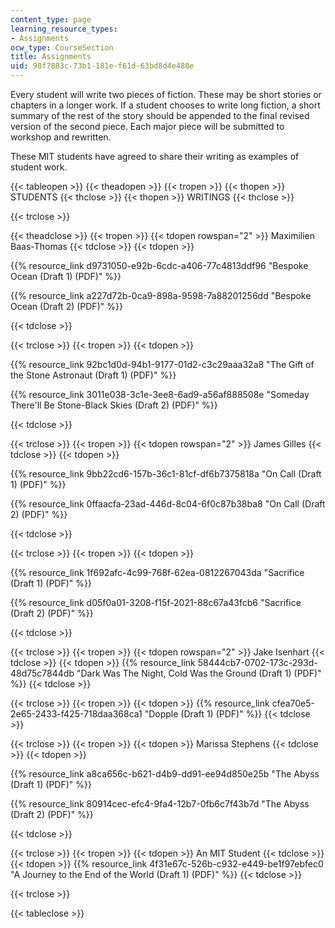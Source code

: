 ```yaml
---
content_type: page
learning_resource_types:
- Assignments
ocw_type: CourseSection
title: Assignments
uid: 98f7883c-73b1-181e-f61d-63bd8d4e480e
---
```


Every student will write two pieces of fiction. These may be short stories or chapters in a longer work. If a student chooses to write long fiction, a short summary of the rest of the story should be appended to the final revised version of the second piece. Each major piece will be submitted to workshop and rewritten.

These MIT students have agreed to share their writing as examples of student work.

{{< tableopen >}}
{{< theadopen >}}
{{< tropen >}}
{{< thopen >}}
STUDENTS
{{< thclose >}}
{{< thopen >}}
WRITINGS
{{< thclose >}}

{{< trclose >}}

{{< theadclose >}}
{{< tropen >}}
{{< tdopen rowspan="2" >}}
Maximilien Baas-Thomas
{{< tdclose >}}
{{< tdopen >}}


{{% resource_link d9731050-e92b-6cdc-a406-77c4813ddf96 "Bespoke Ocean (Draft 1) (PDF)" %}}

{{% resource_link a227d72b-0ca9-898a-9598-7a88201256dd "Bespoke Ocean (Draft 2) (PDF)" %}}


{{< tdclose >}}

{{< trclose >}}
{{< tropen >}}
{{< tdopen >}}


{{% resource_link 92bc1d0d-94b1-9177-01d2-c3c29aaa32a8 "The Gift of the Stone Astronaut (Draft 1) (PDF)" %}}

{{% resource_link 3011e038-3c1e-3ee8-6ad9-a56af888508e "Someday There'll Be Stone-Black Skies (Draft 2) (PDF)" %}}


{{< tdclose >}}

{{< trclose >}}
{{< tropen >}}
{{< tdopen rowspan="2" >}}
James Gilles
{{< tdclose >}}
{{< tdopen >}}


{{% resource_link 9bb22cd6-157b-36c1-81cf-df6b7375818a "On Call (Draft 1) (PDF)" %}}

{{% resource_link 0ffaacfa-23ad-446d-8c04-6f0c87b38ba8 "On Call (Draft 2) (PDF)" %}}


{{< tdclose >}}

{{< trclose >}}
{{< tropen >}}
{{< tdopen >}}


{{% resource_link 1f692afc-4c99-768f-62ea-0812267043da "Sacrifice (Draft 1) (PDF)" %}}

{{% resource_link d05f0a01-3208-f15f-2021-88c67a43fcb6 "Sacrifice (Draft 2) (PDF)" %}}


{{< tdclose >}}

{{< trclose >}}
{{< tropen >}}
{{< tdopen rowspan="2" >}}
Jake Isenhart
{{< tdclose >}}
{{< tdopen >}}
{{% resource_link 58444cb7-0702-173c-293d-48d75c7844db "Dark Was The Night, Cold Was the Ground (Draft 1) (PDF)" %}}
{{< tdclose >}}

{{< trclose >}}
{{< tropen >}}
{{< tdopen >}}
{{% resource_link cfea70e5-2e65-2433-f425-718daa368ca1 "Dopple (Draft 1) (PDF)" %}}
{{< tdclose >}}

{{< trclose >}}
{{< tropen >}}
{{< tdopen >}}
Marissa Stephens
{{< tdclose >}}
{{< tdopen >}}


{{% resource_link a8ca656c-b621-d4b9-dd91-ee94d850e25b "The Abyss (Draft 1) (PDF)" %}}

{{% resource_link 80914cec-efc4-9fa4-12b7-0fb6c7f43b7d "The Abyss (Draft 2) (PDF)" %}}


{{< tdclose >}}

{{< trclose >}}
{{< tropen >}}
{{< tdopen >}}
An MIT Student
{{< tdclose >}}
{{< tdopen >}}
{{% resource_link 4f31e67c-526b-c932-e449-be1f97ebfec0 "A Journey to the End of the World (Draft 1) (PDF)" %}}
{{< tdclose >}}

{{< trclose >}}

{{< tableclose >}}